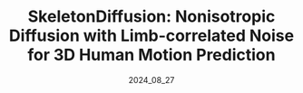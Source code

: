 ---
layout: publications
permalink: /publications/skeldiff/
# external_link:  https://ceveloper.github.io/CeciliaCurreli.github.io//publications/skeldiff/
date: 2024_08_27 # determines sorting just take the date of the first publication as YYYY_MM_DD
# image: assets/teaser.png
# image_mouseover: assets/header_vid.mp4
# icon: assets/favicon.ico

title: "SkeletonDiffusion: Nonisotropic Diffusion with Limb-correlated Noise for 3D Human Motion Prediction"
# venue: preprint
authors:
  - name: ceciliacurreli
    affiliations: "1,2"
  - name: dominikmuhle
    affiliations: "1,2"
  - name: abhisheksaroha
    affiliations: "1"
  - name: zhenzhangye
    affiliations: "1"
  - name: danielcremers
    affiliations: "1,2"
affiliations:
  - name: tum
    length: short
  - name: mcml
    length: long


description: "SkeletonDiffusion is a novel nonisotropic diffusion approach for 3D Human Motion Prediction, and the first computer vision method to show that nonisotropic diffusion leads to unequivocally better performance without computational drawbacks for a structured task. We generate diverse and realistic motions achieving state-of-the-art performance on the Human3.6M and AMASS datasets."

links:
    - name: Project Page
      link: /publications/skeldiff/
    - name: Paper
      link: https://github.com/Ceveloper/SkeletonDiffusion/blob/main/SkeletonDiffusion%20-%20Nonisotropic%20Diffusion%20with%20Limb-correlated%20Noise%20for%203D%20Human%20Motion%20Prediction.pdf #https://arxiv.org/abs/2310.07522 # link to Github without appendix. 
      style: "bi bi-file-earmark-richtext"
    - name: Code
      link: https://github.com/Ceveloper/SkeletonDiffusion/tree/main
      style: "bi bi-github"
    # - name: Video
    #   link: # after video was created
    #   style: "bi bi-youtube"

# citation: '@online{skeldiffusion,
#   title = {SkeletonDiffusion: Nonisotropic Diffusion with Limb-correlated Noise for 3D Human Motion Prediction},
#   author = {Curreli, Cecilia and Muhle, Dominik and Saroha, Abhishek and Ye, Zhenzhang and Cremers, Daniel},
#   journal={preprint},
#   year = {2024},
# }'
# author       = {Baez, John C. and Lauda, Aaron D.},
# date         = {2004-10-27},
# version      = 3,
# langid       = {english},
# langidopts   = {variant=american},
# eprinttype   = {arxiv},
# eprint       = {math/0307200v3},

# acknowledgements: 'This work was supported by the ERC Ad- vanced Grant SIMULACRON, by the Munich Center for Machine Learn- ing and by the EPSRC Programme Grant VisualAI EP/T028572/1. C. R. is supported by VisualAI EP/T028572/1 and ERC-UNION-CoG-101001212.'
---